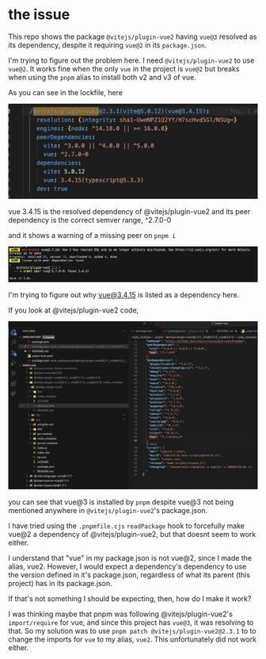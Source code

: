 # the issue

This repo shows the package `@vitejs/plugin-vue2` having `vue@3` resolved as its dependency, despite it requiring `vue@2` in its `package.json`.

I'm trying to figure out the problem here. I need `@vitejs/plugin-vue2` to use `vue@2`. It works fine when the only `vue` in the project is `vue@2` but breaks when using the `pnpm` alias to install both v2 and v3 of vue. 

As you can see in the lockfile, here

![](./img/lockfile.png)

vue 3.4.15 is the resolved dependency of @vitejs/plugin-vue2 and its peer dependency is the correct semver range, ^2.7.0-0

and it shows a warning of a missing peer on `pnpm i`

![](./img/peer.png)

I'm trying to figure out why vue@3.4.15 is listed as a dependency here.

If you look at @vitejs/plugin-vue2 code, 

![](./img/issue.png)

you can see that vue@3 is installed by `pnpm` despite vue@3 not being mentioned anywhere in `@vitejs/plugin-vue2`'s package.json.

I have tried using the `.pnpmfile.cjs` `readPackage` hook to forcefully make vue@2 a dependency of @vitejs/plugin-vue2, but that doesnt seem to work either.

I understand that "vue" in my package.json is not vue@2, since I made the alias, vue2. However, I would expect a dependency's dependency to use the version defined in it's package.json, regardless of what its parent (this project) has in its package.json.

If that's not something I should be expecting, then, how do I make it work?

I was thinking maybe that pnpm was following @vitejs/plugin-vue2's `import/require` for vue, and since this project has `vue@3`, it was resolving to that. So my solution was to use `pnpm patch @vitejs/plugin-vue2@2.3.1` to to change the imports for `vue` to my alias, `vue2`. This unfortunately did not work either.

